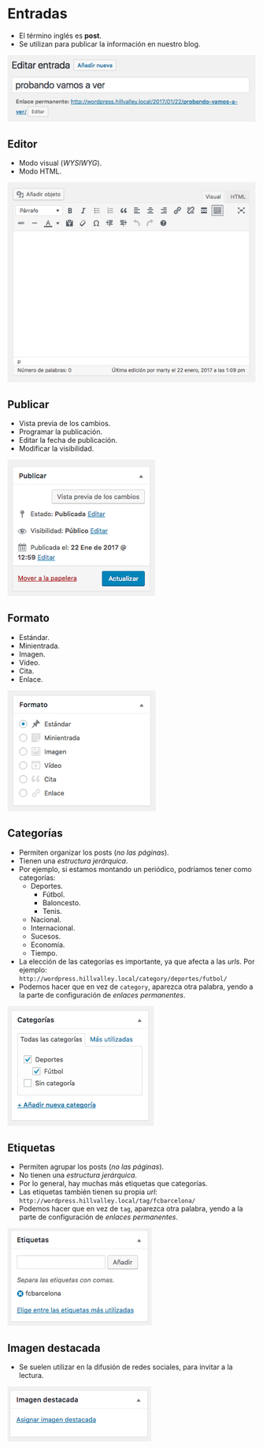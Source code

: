 # Entradas

- El término inglés es **post**.
- Se utilizan para publicar la información en nuestro blog.

![](img/posts01.png)

## Editor

- Modo visual (*WYSIWYG*).
- Modo HTML.

![](img/posts02.png)

## Publicar

- Vista previa de los cambios.
- Programar la publicación.
- Editar la fecha de publicación.
- Modificar la visibilidad.

![](img/posts03.png)

## Formato

+ Estándar.
+ Minientrada.
+ Imagen.
+ Vídeo.
+ Cita.
+ Enlace.

![](img/posts04.png)

## Categorías

- Permiten organizar los posts (*no las páginas*).
- Tienen una *estructura jerárquica*.
- Por ejemplo, si estamos montando un periódico, podríamos tener como categorías:
    + Deportes.
        * Fútbol.
        * Baloncesto.
        * Tenis.
    + Nacional.
    + Internacional.
    + Sucesos.
    + Economía.
    + Tiempo.
- La elección de las categorías es importante, ya que afecta a las *urls*. Por ejemplo: `http://wordpress.hillvalley.local/category/deportes/futbol/`
- Podemos hacer que en vez de `category`, aparezca otra palabra, yendo a la parte de configuración de *enlaces permanentes*.

![](img/posts05.png)

## Etiquetas

- Permiten agrupar los posts (*no las páginas*).
- No tienen una *estructura jerárquica*.
- Por lo general, hay muchas más etiquetas que categorías.
- Las etiquetas también tienen su propia *url*: `http://wordpress.hillvalley.local/tag/fcbarcelona/`
- Podemos hacer que en vez de `tag`, aparezca otra palabra, yendo a la parte de configuración de *enlaces permanentes*.

![](img/posts06.png)

## Imagen destacada

- Se suelen utilizar en la difusión de redes sociales, para invitar a la lectura.

![](img/posts07.png)
